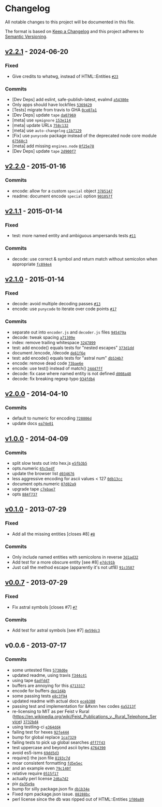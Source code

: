 # Changelog

All notable changes to this project will be documented in this file.

The format is based on [Keep a Changelog](https://keepachangelog.com/en/1.0.0/)
and this project adheres to [Semantic Versioning](https://semver.org/spec/v2.0.0.html).

## [v2.2.1](https://github.com/ljharb/ent/compare/v2.2.0...v2.2.1) - 2024-06-20

### Fixed

- Give credits to whatwg, instead of HTML::Entities [`#23`](https://github.com/ljharb/ent/issues/23)

### Commits

- [Dev Deps] add eslint, safe-publish-latest, evalmd [`a54380e`](https://github.com/ljharb/ent/commit/a54380eaffed5ccfae21a4e0640e617ccef86b28)
- Only apps should have lockfiles [`5369429`](https://github.com/ljharb/ent/commit/5369429bd16928ac27ae8c7c91545b949675042c)
- [Tests] migrate from travis to GHA [`0ce07a1`](https://github.com/ljharb/ent/commit/0ce07a1c5fccdb08f5ee19641ae1c7bcada94b6f)
- [Dev Deps] update `tape` [`da07969`](https://github.com/ljharb/ent/commit/da0796947aa34219e2d834a77de3c3c667375399)
- [meta] use `npmignore` [`153e114`](https://github.com/ljharb/ent/commit/153e1143f5321bb180220bd4271a9f087a0e520e)
- [meta] update URLs [`758c132`](https://github.com/ljharb/ent/commit/758c1323e90bfd75747e38649039fd36fef70143)
- [meta] use `auto-changelog` [`c1b7129`](https://github.com/ljharb/ent/commit/c1b7129c44feb628d87da7510277ef12a62e8f2a)
- [Fix] use `punycode` package instead of the deprecated node core module [`67568c3`](https://github.com/ljharb/ent/commit/67568c3a62938b1a89b375efc4f9222e86cb4563)
- [meta] add missing `engines.node` [`0f25e78`](https://github.com/ljharb/ent/commit/0f25e78fe5ff66479eb5ad5957f9feda034de738)
- [Dev Deps] update `tape` [`2d900f7`](https://github.com/ljharb/ent/commit/2d900f7b1f1865e1990f93cb0e6c30fb3a73eca9)

## [v2.2.0](https://github.com/ljharb/ent/compare/v2.1.1...v2.2.0) - 2015-01-16

### Commits

- encode: allow for a custom `special` object [`3785147`](https://github.com/ljharb/ent/commit/3785147a11a4299c2d52c1bc2f8d0545f0278ba8)
- readme: document encode `special` option [`901057f`](https://github.com/ljharb/ent/commit/901057f55fa0a225602e31da385e31666093ec2d)

## [v2.1.1](https://github.com/ljharb/ent/compare/v2.1.0...v2.1.1) - 2015-01-14

### Fixed

- test: more named entity and ambiguous ampersands tests [`#11`](https://github.com/ljharb/ent/issues/11)

### Commits

- decode: use correct & symbol and return match without semicolon when appropriate [`fc894e4`](https://github.com/ljharb/ent/commit/fc894e4bd69fb05ea454f24a699c2f56c12c663f)

## [v2.1.0](https://github.com/ljharb/ent/compare/v2.0.0...v2.1.0) - 2015-01-14

### Fixed

- decode: avoid multiple decoding passes [`#13`](https://github.com/ljharb/ent/issues/13)
- encode: use `punycode` to iterate over code points [`#17`](https://github.com/ljharb/ent/issues/17)

### Commits

- separate out into `encoder.js` and `decoder.js` files [`945479a`](https://github.com/ljharb/ent/commit/945479ac2a43d2128558d9358c36b7915b8950d0)
- decode: tweak spacing [`a71309e`](https://github.com/ljharb/ent/commit/a71309edd7e10e6df4639d2a82fae0101bc4e259)
- index: remove trailing whitespace [`3247899`](https://github.com/ljharb/ent/commit/32478992d1b4231ef663abc20b35b08c5be68795)
- test: add encode() equals tests for "nested escapes" [`373d1dd`](https://github.com/ljharb/ent/commit/373d1dd8bc3218c09e06d30737d1a736a5c0fe49)
- document /encode, /decode [`de61f6e`](https://github.com/ljharb/ent/commit/de61f6e1e0b696559755a83e174278244a4959b9)
- test: add encode() equals tests for "astral num" [`db534b7`](https://github.com/ljharb/ent/commit/db534b71dcb057db3e209e53418bbcec286c8ec7)
- encode: remove dead code [`73bae6e`](https://github.com/ljharb/ent/commit/73bae6e6c71c60420880d7b2512dc1e017644e3c)
- encode: use test() instead of match() [`24447ff`](https://github.com/ljharb/ent/commit/24447ffaa968e50c0f901504607c747fce04d785)
- decode: fix case where named entity is not defined [`d008a48`](https://github.com/ljharb/ent/commit/d008a48036a7074369c85c3a049849b11bacd062)
- decode: fix breaking regexp typo [`934fdb4`](https://github.com/ljharb/ent/commit/934fdb46fb3a286fc24b066f08a3d6b305d8072c)

## [v2.0.0](https://github.com/ljharb/ent/compare/v1.0.0...v2.0.0) - 2014-04-10

### Commits

- default to numeric for encoding [`728806d`](https://github.com/ljharb/ent/commit/728806d8a6761abf4084d262b9e4d45d100315e0)
- update docs [`ea74e01`](https://github.com/ljharb/ent/commit/ea74e01b157073f9b28977e556a3eef83d960ea3)

## [v1.0.0](https://github.com/ljharb/ent/compare/v0.1.0...v1.0.0) - 2014-04-09

### Commits

- split slow tests out into hex.js [`e5fb3b5`](https://github.com/ljharb/ent/commit/e5fb3b5db8bc87d530488fb058d2361306de0138)
- opts.numeric [`65c5edf`](https://github.com/ljharb/ent/commit/65c5edfe4ec158356c84674d9f398c50dc90871e)
- update the browser list [`d034676`](https://github.com/ljharb/ent/commit/d0346761d5f55b0e677d550574449a5d2141feba)
- less aggressive encoding for ascii values &lt; 127 [`0db13cc`](https://github.com/ljharb/ent/commit/0db13cc70f1a1f1b3a29e09915c3a705aac0649d)
- document opts.numeric [`07d02a9`](https://github.com/ljharb/ent/commit/07d02a9afe029efe3cc06c39fa1fd94543f499d5)
- upgrade tape [`c7ebae7`](https://github.com/ljharb/ent/commit/c7ebae716d01170520c920938d88329ddd1c10f4)
- opts [`884f737`](https://github.com/ljharb/ent/commit/884f737e9a92dd81c9f1db1316672da06823f40b)

## [v0.1.0](https://github.com/ljharb/ent/compare/v0.0.7...v0.1.0) - 2013-07-29

### Fixed

- Add all the missing entities [closes #8] [`#8`](https://github.com/ljharb/ent/issues/8)

### Commits

- Only include named entities with semicolons in reverse [`3d1ad32`](https://github.com/ljharb/ent/commit/3d1ad3270a3c11c9aa12cf1e4a9d2624c6c71b26)
- Add test for a more obscure entity [see #8] [`e7dc91b`](https://github.com/ljharb/ent/commit/e7dc91b728d6de0af74ff10c1e12200c19249f6b)
- Just call the method escape (apparently it's not utf8) [`91c3587`](https://github.com/ljharb/ent/commit/91c35879dd9b9db68f4e9bfa754fa947544e9924)

## [v0.0.7](https://github.com/ljharb/ent/compare/v0.0.6...v0.0.7) - 2013-07-29

### Fixed

- Fix astral symbols [closes #7] [`#7`](https://github.com/ljharb/ent/issues/7)

### Commits

- Add test for astral symbols [see #7] [`4e59dc3`](https://github.com/ljharb/ent/commit/4e59dc3c4ae3921340c16729bb36c4b8334cbd2b)

## v0.0.6 - 2013-07-17

### Commits

- some untested files [`5738d0e`](https://github.com/ljharb/ent/commit/5738d0e2b61cef5b86d6187f79b9cf0a1776ac6c)
- updated readme, using travis [`f344c41`](https://github.com/ljharb/ent/commit/f344c414488826ffde3b93f4a76080dc1c44c959)
- using tape [`6adfdd7`](https://github.com/ljharb/ent/commit/6adfdd7f45f1ee56e433cba8a23d4fa3e9b8707b)
- buffers are annoying for this [`4713317`](https://github.com/ljharb/ent/commit/4713317200dd4e098e1dfd3909548b9394cfa96b)
- encode for buffers [`dee1d4b`](https://github.com/ljharb/ent/commit/dee1d4ba651e503e458271ecdd4d81f135ffb910)
- some passing tests [`e8c3f94`](https://github.com/ljharb/ent/commit/e8c3f94901a2679905978cd37b052f673c36994c)
- updated readme with actual docs [`eceb380`](https://github.com/ljharb/ent/commit/eceb380a7f250869d2c28ada25f32361c79b62fe)
- passing test and implementation for &#xnn hex codes [`4a5213f`](https://github.com/ljharb/ent/commit/4a5213f5e107ce276ce885fe319fc09b4d7cdf1c)
- re-licensing to MIT as per Feist v Rural (https://en.wikipedia.org/wiki/Feist_Publications_v._Rural_Telephone_Service) [`3732bd4`](https://github.com/ljharb/ent/commit/3732bd41ea1470fdf6465c6091736b0dc0ae9056)
- using testling-ci [`e364dd4`](https://github.com/ljharb/ent/commit/e364dd43bab60ab44ae29a185501450c799f310f)
- failing test for hexes [`92fe444`](https://github.com/ljharb/ent/commit/92fe444d6cfae785d662137c07324fce1cc0283b)
- bump for global replace [`1ca7329`](https://github.com/ljharb/ent/commit/1ca7329895a5942206038ec5ce6d12f6c0673e97)
- failing tests to pick up global searches [`dff7f43`](https://github.com/ljharb/ent/commit/dff7f439ffe96f7ac97c7feb26a67ad553b7dbcb)
- test uppercase and beyond ascii bytes [`4764390`](https://github.com/ljharb/ent/commit/47643905b1dd20d2e1490d5189f7fbae16cedc29)
- avoid es5-isms [`69dd5d3`](https://github.com/ljharb/ent/commit/69dd5d3900c25ed9164a323b8956282de5b63188)
- require() the json file [`8193c7d`](https://github.com/ljharb/ent/commit/8193c7d85296f76e09fa1dbc92349791057f9f0c)
- moar consistent formatting [`fd5e5ec`](https://github.com/ljharb/ent/commit/fd5e5ec4c48b7800a4fc3bf7979a0045f9ff859e)
- and an example even [`79c140f`](https://github.com/ljharb/ent/commit/79c140fd133e01e9f2ded46517d2957febc3b1cd)
- relative require [`0515f17`](https://github.com/ljharb/ent/commit/0515f171205467a5bfcccfab60a1a75ee1561506)
- actually perl license [`2d6a7d2`](https://github.com/ljharb/ent/commit/2d6a7d2bae49bf0daacf916970c632f431d0284e)
- pix [`da35e9a`](https://github.com/ljharb/ent/commit/da35e9a0fc6d24539aa62a98a1c9f5a1a4126db0)
- bump for silly package.json fix [`db1b34e`](https://github.com/ljharb/ent/commit/db1b34edecca08830f157f7f5609f581d3055758)
- Fixed npm package.json issue. [`88288bc`](https://github.com/ljharb/ent/commit/88288bc375c2febe4c1203a4d23e921ffb06f86a)
- perl license since the db was ripped out of HTML::Entities [`1f00a89`](https://github.com/ljharb/ent/commit/1f00a89f010f7b2eacf5064ecaebfb131ca5839a)
